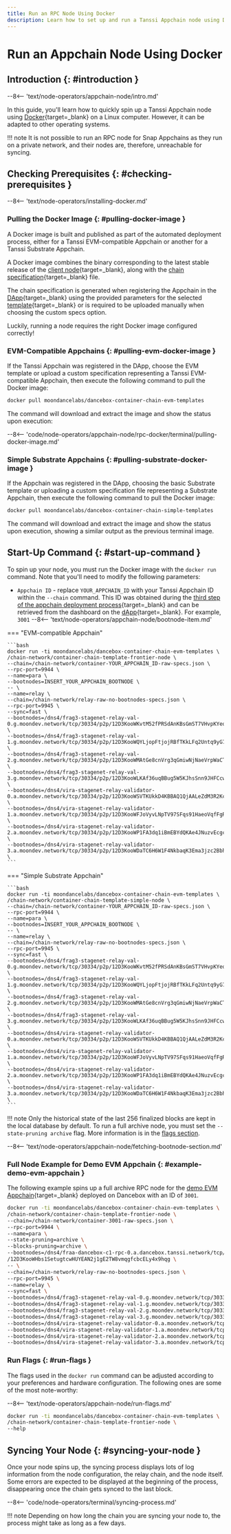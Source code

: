 ```yaml
---
title: Run an RPC Node Using Docker
description: Learn how to set up and run a Tanssi Appchain node using Docker, which allows you to have your own RPC endpoint to interact with your Appchain.
---
```


# Run an Appchain Node Using Docker

## Introduction {: #introduction }

--8<-- 'text/node-operators/appchain-node/intro.md'

In this guide, you'll learn how to quickly spin up a Tanssi Appchain node using [Docker](https://www.docker.com/){target=\_blank} on a Linux computer. However, it can be adapted to other operating systems.

!!! note
    It is not possible to run an RPC node for Snap Appchains as they run on a private network, and their nodes are, therefore, unreachable for syncing.

## Checking Prerequisites {: #checking-prerequisites }

--8<-- 'text/node-operators/installing-docker.md'

### Pulling the Docker Image {: #pulling-docker-image }

A Docker image is built and published as part of the automated deployment process, either for a Tanssi EVM-compatible Appchain or another for a Tanssi Substrate Appchain. 

A Docker image combines the binary corresponding to the latest stable release of the [client node](/learn/framework/architecture/#architecture){target=\_blank}, along with the [chain specification](/builders/build/customize/customizing-chain-specs/){target=\_blank} file.

The chain specification is generated when registering the Appchain in the [DApp](https://apps.tanssi.network/){target=\_blank} using the provided parameters for the selected [template](/learn/tanssi/included-templates/){target=\_blank} or is required to be uploaded manually when choosing the custom specs option.

Luckily, running a node requires the right Docker image configured correctly!

### EVM-Compatible Appchains {: #pulling-evm-docker-image }

If the Tanssi Appchain was registered in the DApp, choose the EVM template or upload a custom specification representing a Tanssi EVM-compatible Appchain, then execute the following command to pull the Docker image:

```bash
docker pull moondancelabs/dancebox-container-chain-evm-templates
```

The command will download and extract the image and show the status upon execution:

--8<-- 'code/node-operators/appchain-node/rpc-docker/terminal/pulling-docker-image.md'

### Simple Substrate Appchains {: #pulling-substrate-docker-image }

If the Appchain was registered in the DApp, choosing the basic Substrate template or uploading a custom specification file representing a Substrate Appchain, then execute the following command to pull the Docker image:

```bash
docker pull moondancelabs/dancebox-container-chain-simple-templates
```

The command will download and extract the image and show the status upon execution, showing a similar output as the previous terminal image.

## Start-Up Command {: #start-up-command }

To spin up your node, you must run the Docker image with the `docker run` command. Note that you'll need to modify the following parameters:

- `Appchain ID` - replace `YOUR_APPCHAIN_ID` with your Tanssi Appchain ID within the `--chain` command. This ID was obtained during the [third step of the appchain deployment process](/builders/deploy/dapp/#reserve-appchain-id){target=\_blank} and can be retrieved from the dashboard on the [dApp](https://apps.tanssi.network/){target=\_blank}. For example, `3001`
--8<-- 'text/node-operators/appchain-node/bootnode-item.md'

=== "EVM-compatible Appchain"

    ```bash
    docker run -ti moondancelabs/dancebox-container-chain-evm-templates \
    /chain-network/container-chain-template-frontier-node \
    --chain=/chain-network/container-YOUR_APPCHAIN_ID-raw-specs.json \
    --rpc-port=9944 \
    --name=para \ 
    --bootnodes=INSERT_YOUR_APPCHAIN_BOOTNODE \
    -- \
    --name=relay \
    --chain=/chain-network/relay-raw-no-bootnodes-specs.json \
    --rpc-port=9945 \
    --sync=fast \
    --bootnodes=/dns4/frag3-stagenet-relay-val-0.g.moondev.network/tcp/30334/p2p/12D3KooWKvtM52fPRSdAnKBsGmST7VHvpKYeoSYuaAv5JDuAvFCc \
    --bootnodes=/dns4/frag3-stagenet-relay-val-1.g.moondev.network/tcp/30334/p2p/12D3KooWQYLjopFtjojRBfTKkLFq2Untq9yG7gBjmAE8xcHFKbyq \
    --bootnodes=/dns4/frag3-stagenet-relay-val-2.g.moondev.network/tcp/30334/p2p/12D3KooWMAtGe8cnVrg3qGmiwNjNaeVrpWaCTj82PGWN7PBx2tth \
    --bootnodes=/dns4/frag3-stagenet-relay-val-3.g.moondev.network/tcp/30334/p2p/12D3KooWLKAf36uqBBug5W5KJhsSnn9JHFCcw8ykMkhQvW7Eus3U \
    --bootnodes=/dns4/vira-stagenet-relay-validator-0.a.moondev.network/tcp/30334/p2p/12D3KooWSVTKUkkD4KBBAQ1QjAALeZdM3R2Kc2w5eFtVxbYZEGKd \
    --bootnodes=/dns4/vira-stagenet-relay-validator-1.a.moondev.network/tcp/30334/p2p/12D3KooWFJoVyvLNpTV97SFqs91HaeoVqfFgRNYtUYJoYVbBweW4 \
    --bootnodes=/dns4/vira-stagenet-relay-validator-2.a.moondev.network/tcp/30334/p2p/12D3KooWP1FA3dq1iBmEBYdQKAe4JNuzvEcgcebxBYMLKpTNirCR \
    --bootnodes=/dns4/vira-stagenet-relay-validator-3.a.moondev.network/tcp/30334/p2p/12D3KooWDaTC6H6W1F4NkbaqK3Ema3jzc2BbhE2tyD3YEf84yNLE \
    ```

=== "Simple Substrate Appchain"
    
    ```bash
    docker run -ti moondancelabs/dancebox-container-chain-evm-templates \
    /chain-network/container-chain-template-simple-node \
    --chain=/chain-network/container-YOUR_APPCHAIN_ID-raw-specs.json \
    --rpc-port=9944 \
    --name=para \
    --bootnodes=INSERT_YOUR_APPCHAIN_BOOTNODE \
    -- \
    --name=relay \
    --chain=/chain-network/relay-raw-no-bootnodes-specs.json \
    --rpc-port=9945 \
    --sync=fast \
    --bootnodes=/dns4/frag3-stagenet-relay-val-0.g.moondev.network/tcp/30334/p2p/12D3KooWKvtM52fPRSdAnKBsGmST7VHvpKYeoSYuaAv5JDuAvFCc \
    --bootnodes=/dns4/frag3-stagenet-relay-val-1.g.moondev.network/tcp/30334/p2p/12D3KooWQYLjopFtjojRBfTKkLFq2Untq9yG7gBjmAE8xcHFKbyq \
    --bootnodes=/dns4/frag3-stagenet-relay-val-2.g.moondev.network/tcp/30334/p2p/12D3KooWMAtGe8cnVrg3qGmiwNjNaeVrpWaCTj82PGWN7PBx2tth \
    --bootnodes=/dns4/frag3-stagenet-relay-val-3.g.moondev.network/tcp/30334/p2p/12D3KooWLKAf36uqBBug5W5KJhsSnn9JHFCcw8ykMkhQvW7Eus3U \
    --bootnodes=/dns4/vira-stagenet-relay-validator-0.a.moondev.network/tcp/30334/p2p/12D3KooWSVTKUkkD4KBBAQ1QjAALeZdM3R2Kc2w5eFtVxbYZEGKd \
    --bootnodes=/dns4/vira-stagenet-relay-validator-1.a.moondev.network/tcp/30334/p2p/12D3KooWFJoVyvLNpTV97SFqs91HaeoVqfFgRNYtUYJoYVbBweW4 \
    --bootnodes=/dns4/vira-stagenet-relay-validator-2.a.moondev.network/tcp/30334/p2p/12D3KooWP1FA3dq1iBmEBYdQKAe4JNuzvEcgcebxBYMLKpTNirCR \
    --bootnodes=/dns4/vira-stagenet-relay-validator-3.a.moondev.network/tcp/30334/p2p/12D3KooWDaTC6H6W1F4NkbaqK3Ema3jzc2BbhE2tyD3YEf84yNLE \
    ```

!!! note
    Only the historical state of the last 256 finalized blocks are kept in the local database by default. To run a full archive node, you must set the `--state-pruning archive` flag. More information is in the [flags section](#run-flags).

--8<-- 'text/node-operators/appchain-node/fetching-bootnode-section.md'

### Full Node Example for Demo EVM Appchain {: #example-demo-evm-appchain }

The following example spins up a full archive RPC node for the [demo EVM Appchain](/builders/tanssi-network/networks/dancebox/demo-evm-containerchain/){target=\_blank} deployed on Dancebox with an ID of `3001`. 

```bash
docker run -ti moondancelabs/dancebox-container-chain-evm-templates \
/chain-network/container-chain-template-frontier-node \
--chain=/chain-network/container-3001-raw-specs.json \
--rpc-port=9944 \
--name=para \
--state-pruning=archive \
--blocks-pruning=archive \
--bootnodes=/dns4/fraa-dancebox-c1-rpc-0.a.dancebox.tanssi.network/tcp/30333/p2p
/12D3KooWHbs1SetugtcwHUYEAN2j1gE2TW8vmqgfcbcELy4x9hqg \
-- \
--chain=/chain-network/relay-raw-no-bootnodes-specs.json \
--rpc-port=9945 \
--name=relay \
--sync=fast \
--bootnodes=/dns4/frag3-stagenet-relay-val-0.g.moondev.network/tcp/30334/p2p/12D3KooWKvtM52fPRSdAnKBsGmST7VHvpKYeoSYuaAv5JDuAvFCc \
--bootnodes=/dns4/frag3-stagenet-relay-val-1.g.moondev.network/tcp/30334/p2p/12D3KooWQYLjopFtjojRBfTKkLFq2Untq9yG7gBjmAE8xcHFKbyq \
--bootnodes=/dns4/frag3-stagenet-relay-val-2.g.moondev.network/tcp/30334/p2p/12D3KooWMAtGe8cnVrg3qGmiwNjNaeVrpWaCTj82PGWN7PBx2tth \
--bootnodes=/dns4/frag3-stagenet-relay-val-3.g.moondev.network/tcp/30334/p2p/12D3KooWLKAf36uqBBug5W5KJhsSnn9JHFCcw8ykMkhQvW7Eus3U \
--bootnodes=/dns4/vira-stagenet-relay-validator-0.a.moondev.network/tcp/30334/p2p/12D3KooWSVTKUkkD4KBBAQ1QjAALeZdM3R2Kc2w5eFtVxbYZEGKd \
--bootnodes=/dns4/vira-stagenet-relay-validator-1.a.moondev.network/tcp/30334/p2p/12D3KooWFJoVyvLNpTV97SFqs91HaeoVqfFgRNYtUYJoYVbBweW4 \
--bootnodes=/dns4/vira-stagenet-relay-validator-2.a.moondev.network/tcp/30334/p2p/12D3KooWP1FA3dq1iBmEBYdQKAe4JNuzvEcgcebxBYMLKpTNirCR \
--bootnodes=/dns4/vira-stagenet-relay-validator-3.a.moondev.network/tcp/30334/p2p/12D3KooWDaTC6H6W1F4NkbaqK3Ema3jzc2BbhE2tyD3YEf84yNLE \
```

### Run Flags {: #run-flags }

The flags used in the `docker run` command can be adjusted according to your preferences and hardware configuration. The following ones are some of the most note-worthy:

--8<-- 'text/node-operators/appchain-node/run-flags.md'

```bash
docker run -ti moondancelabs/dancebox-container-chain-evm-templates \
/chain-network/container-chain-template-frontier-node \
--help
```

## Syncing Your Node {: #syncing-your-node }

Once your node spins up, the syncing process displays lots of log information from the node configuration, the relay chain, and the node itself. Some errors are expected to be displayed at the beginning of the process, disappearing once the chain gets synced to the last block.

--8<-- 'code/node-operators/terminal/syncing-process.md'

!!! note
    Depending on how long the chain you are syncing your node to, the process might take as long as a few days.

